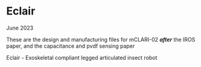 # Eclair



June 2023

These are the design and manufacturing files for mCLARI-02 ***after*** the IROS paper, and the capacitance and pvdf sensing paper

Eclair - Exoskeletal compliant legged articulated insect robot



